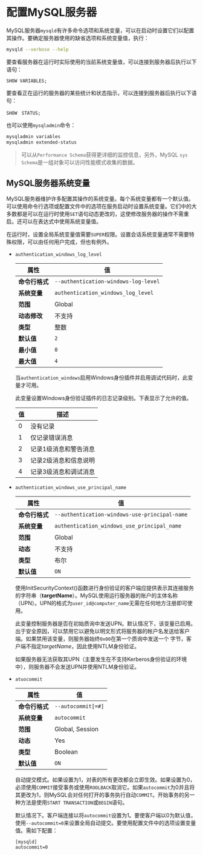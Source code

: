 # 配置MySQL服务器

MySQL服务器`mysqld`有许多命令选项和系统变量，可以在启动时设置它们以配置其操作。要确定服务器使用的缺省选项和系统变量值，执行：

```bash
mysqld --verbose --help
```

要查看服务器在运行时实际使用的当前系统变量值，可以连接到服务器后执行以下语句：

```mysql
SHOW VARIABLES;
```

要查看正在运行的服务器的某些统计和状态指示，可以连接到服务器后执行以下语句：

```mysql
SHOW　STATUS;
```

也可以使用`mysqladmin`命令：

```bash
mysqladmin variables 
mysqladmin extended-status
```

> 可以从`Performance Schema`获得更详细的监控信息，另外，MySQL `sys Schema`是一组对象可以访问性能模式收集的数据。



## MySQL服务器系统变量

MySQL服务器维护许多配置其操作的系统变量。每个系统变量都有一个默认值。可以使用命令行选项或配置文件中的选项在服务启动时设置系统变量。它们中的大多数都是可以在运行时使用`SET`语句动态更改的，这使修改服务器的操作不需重启。还可以在表达式中使用系统变量值。

在运行时，设置全局系统变量值需要`SUPER`权限。设置会话系统变量通常不需要特殊权限，可以由任何用户完成，但也有例外。

- `authentication_windows_log_level`

  | 属性                | 值                                |
  | ----------------------- | ------------------------------------ |
  | **命令行格式** | `--authentication-windows-log-level` |
  | **系统变量**   | `authentication_windows_log_level`   |
  | **范围**            | Global                               |
  | **动态修改**         | 不支持                             |
  | **类型**                | 整数                          |
  | **默认值**    | `2`                                  |
  | **最小值**       | `0`                                  |
  | **最大值**       | `4`                                  |

  当`authentication_windows`启用Windows身份插件并启用调试代码时，此变量才可用。

  此变量设置Windows身份验证插件的日志记录级别。下表显示了允许的值。

  | 值   | 描述                  |
  | ---- | --------------------- |
  | 0    | 没有记录              |
  | 1    | 仅记录错误消息        |
  | 2    | 记录1级消息和警告消息 |
  | 3    | 记录2级消息和信息说明 |
  | 4    | 记录3级消息和调试消息 |

- `authentication_windows_use_principal_name`

  | 属性           | 值                                            |
  | -------------- | --------------------------------------------- |
  | **命令行格式** | `--authentication-windows-use-principal-name` |
  | **系统变量**   | `authentication_windows_use_principal_name`   |
  | **范围**       | Global                                        |
  | **动态**       | 不支持                                        |
  | **类型**       | 布尔                                          |
  | **默认值**     | `ON`                                          |

  使用InitSecurityContext()函数进行身份验证的客户端应提供表示其连接服务的字符串（**targetName**）。MySQL使用运行服务器的账户的主体名称（UPN）。UPN的格式为`user_id@computer_name`无需在任何地方注册即可使用。

  此变量控制服务器是否在初始质询中发送UPN。默认情况下，该变量已启用。出于安全原因，可以禁用它以避免以明文形式将服务器的帐户名发送给客户端。如果禁用该变量，则服务器始终`0x00`在第一个质询中发送一个 字节，客户端不指定*targetName*，因此使用NTLM身份验证。

  如果服务器无法获取其UPN（主要发生在不支持Kerberos身份验证的环境中），则服务器不会发送UPN并使用NTLM身份验证。

- `atuocommit`

  | 属性           | 值                 |
  | -------------- | ------------------ |
  | **命令行格式** | `--autocommit[=#]` |
  | **系统变量**   | `autocommit`       |
  | **范围**       | Global, Session    |
  | **动态**       | Yes                |
  | **类型**       | Boolean            |
  | **默认值**     | `ON`               |

  自动提交模式。如果设置为1，对表的所有更改都会立即生效。如果设置为0，必须使用`COMMIT`接受事务或使用`ROOLBACK`取消它。如果`autocommit`为0并且将其更改为1，则MySQL会对任何打开的事务执行自动`COMMIT`。开始事务的另一种方法是使用`START TRANSACTION`或`BEGIN`语句。

  默认情况下。客户端连接以将`autocommit`设置为1。要使客户端以0为默认值，使用`--autocommit=0`来设置全局自动提交。要使用配置文件中的选项设置变量值。需如下配置：

  ```mysql
  [mysqld]
  autocommit=0
  ```

  
